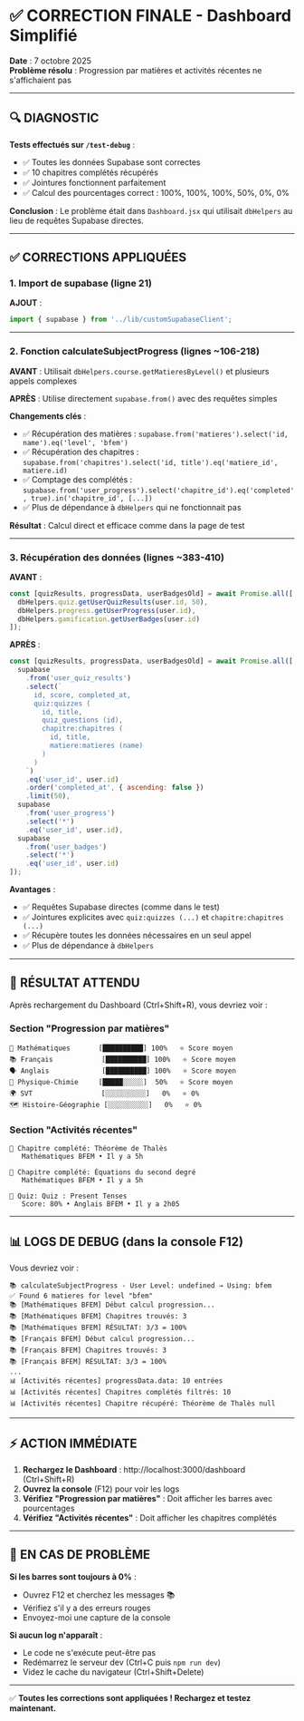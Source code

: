 # ✅ CORRECTION FINALE - Dashboard Simplifié
**Date** : 7 octobre 2025  
**Problème résolu** : Progression par matières et activités récentes ne s'affichaient pas

---

## 🔍 DIAGNOSTIC

**Tests effectués sur `/test-debug`** :
- ✅ Toutes les données Supabase sont correctes
- ✅ 10 chapitres complétés récupérés
- ✅ Jointures fonctionnent parfaitement
- ✅ Calcul des pourcentages correct : 100%, 100%, 100%, 50%, 0%, 0%

**Conclusion** : Le problème était dans `Dashboard.jsx` qui utilisait `dbHelpers` au lieu de requêtes Supabase directes.

---

## ✅ CORRECTIONS APPLIQUÉES

### **1. Import de supabase (ligne 21)**

**AJOUT** :
```javascript
import { supabase } from '../lib/customSupabaseClient';
```

---

### **2. Fonction calculateSubjectProgress (lignes ~106-218)**

**AVANT** : Utilisait `dbHelpers.course.getMatieresByLevel()` et plusieurs appels complexes

**APRÈS** : Utilise directement `supabase.from()` avec des requêtes simples

**Changements clés** :
- ✅ Récupération des matières : `supabase.from('matieres').select('id, name').eq('level', 'bfem')`
- ✅ Récupération des chapitres : `supabase.from('chapitres').select('id, title').eq('matiere_id', matiere.id)`
- ✅ Comptage des complétés : `supabase.from('user_progress').select('chapitre_id').eq('completed', true).in('chapitre_id', [...])`
- ✅ Plus de dépendance à `dbHelpers` qui ne fonctionnait pas

**Résultat** : Calcul direct et efficace comme dans la page de test

---

### **3. Récupération des données (lignes ~383-410)**

**AVANT** :
```javascript
const [quizResults, progressData, userBadgesOld] = await Promise.all([
  dbHelpers.quiz.getUserQuizResults(user.id, 50),
  dbHelpers.progress.getUserProgress(user.id),
  dbHelpers.gamification.getUserBadges(user.id)
]);
```

**APRÈS** :
```javascript
const [quizResults, progressData, userBadgesOld] = await Promise.all([
  supabase
    .from('user_quiz_results')
    .select(`
      id, score, completed_at,
      quiz:quizzes (
        id, title,
        quiz_questions (id),
        chapitre:chapitres (
          id, title,
          matiere:matieres (name)
        )
      )
    `)
    .eq('user_id', user.id)
    .order('completed_at', { ascending: false })
    .limit(50),
  supabase
    .from('user_progress')
    .select('*')
    .eq('user_id', user.id),
  supabase
    .from('user_badges')
    .select('*')
    .eq('user_id', user.id)
]);
```

**Avantages** :
- ✅ Requêtes Supabase directes (comme dans le test)
- ✅ Jointures explicites avec `quiz:quizzes (...)` et `chapitre:chapitres (...)`
- ✅ Récupère toutes les données nécessaires en un seul appel
- ✅ Plus de dépendance à `dbHelpers`

---

## 🎯 RÉSULTAT ATTENDU

Après rechargement du Dashboard (Ctrl+Shift+R), vous devriez voir :

### **Section "Progression par matières"**
```
🧮 Mathématiques       [██████████] 100%   ⭐ Score moyen
📚 Français            [██████████] 100%   ⭐ Score moyen
🗣️ Anglais             [██████████] 100%   ⭐ Score moyen
🔬 Physique-Chimie     [█████░░░░░]  50%   ⭐ Score moyen
🌍 SVT                 [░░░░░░░░░░]   0%   ⭐ 0%
🗺️ Histoire-Géographie [░░░░░░░░░░]   0%   ⭐ 0%
```

### **Section "Activités récentes"**
```
📖 Chapitre complété: Théorème de Thalès
   Mathématiques BFEM • Il y a 5h

📖 Chapitre complété: Équations du second degré
   Mathématiques BFEM • Il y a 5h

🎯 Quiz: Quiz : Present Tenses
   Score: 80% • Anglais BFEM • Il y a 2h05
```

---

## 📊 LOGS DE DEBUG (dans la console F12)

Vous devriez voir :
```
📚 calculateSubjectProgress - User Level: undefined → Using: bfem
✅ Found 6 matieres for level "bfem"
📚 [Mathématiques BFEM] Début calcul progression...
📚 [Mathématiques BFEM] Chapitres trouvés: 3
📚 [Mathématiques BFEM] RÉSULTAT: 3/3 = 100%
📚 [Français BFEM] Début calcul progression...
📚 [Français BFEM] Chapitres trouvés: 3
📚 [Français BFEM] RÉSULTAT: 3/3 = 100%
...
📊 [Activités récentes] progressData.data: 10 entrées
📊 [Activités récentes] Chapitres complétés filtrés: 10
📊 [Activités récentes] Chapitre récupéré: Théorème de Thalès null
```

---

## ⚡ ACTION IMMÉDIATE

1. **Rechargez le Dashboard** : http://localhost:3000/dashboard (Ctrl+Shift+R)
2. **Ouvrez la console** (F12) pour voir les logs
3. **Vérifiez "Progression par matières"** : Doit afficher les barres avec pourcentages
4. **Vérifiez "Activités récentes"** : Doit afficher les chapitres complétés

---

## 🐛 EN CAS DE PROBLÈME

**Si les barres sont toujours à 0%** :
- Ouvrez F12 et cherchez les messages 📚
- Vérifiez s'il y a des erreurs rouges
- Envoyez-moi une capture de la console

**Si aucun log n'apparaît** :
- Le code ne s'exécute peut-être pas
- Redémarrez le serveur dev (Ctrl+C puis `npm run dev`)
- Videz le cache du navigateur (Ctrl+Shift+Delete)

---

✅ **Toutes les corrections sont appliquées ! Rechargez et testez maintenant.**
